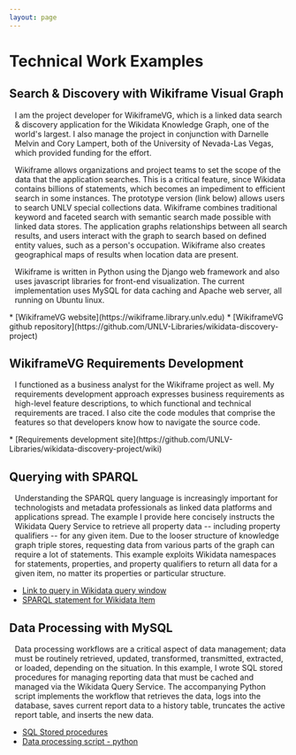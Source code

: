 ```yaml
---
layout: page
---
```

<style>
    p {
        margin-left: 10px;
    }
</style>
# Technical Work Examples
## Search & Discovery with Wikiframe Visual Graph
<p>I am the project developer for WikiframeVG, which is a linked data search & discovery application for the Wikidata Knowledge Graph, one of the world's largest. I also manage the project in conjunction with Darnelle Melvin and Cory Lampert, both of the University of Nevada-Las Vegas, which provided funding for the effort.</p>
<p>Wikiframe allows organizations and project teams to set the scope of the data that the application searches. This is a critical feature, since Wikidata contains billions of statements, which becomes an impediment to efficient search in some instances. The prototype version (link below) allows users to search UNLV special collections data. Wikiframe combines traditional keyword and faceted search with semantic search made possible with linked data stores. The application graphs relationships between all search results, and users interact with the graph to search based on defined entity values, such as a person's occupation. Wikiframe also creates geographical maps of results when location data are present.</p>
<p>Wikiframe is written in Python using the Django web framework and also uses javascript libraries for front-end visualization. The current implementation uses MySQL for data caching and Apache web server, all running on Ubuntu linux.</p>
 * [WikiframeVG website](https://wikiframe.library.unlv.edu)
 * [WikiframeVG github repository](https://github.com/UNLV-Libraries/wikidata-discovery-project)

## WikiframeVG Requirements Development
<p>I functioned as a business analyst for the Wikiframe project as well. My requirements development approach expresses business requirements as high-level feature descriptions, to which functional and technical requirements are traced. I also cite the code modules that comprise the features so that developers know how to navigate the source code.</p>
 * [Requirements development site](https://github.com/UNLV-Libraries/wikidata-discovery-project/wiki)

## Querying with SPARQL
<p>Understanding the SPARQL query language is increasingly important for technologists and metadata professionals as linked data platforms and applications spread. The example I provide here concisely instructs the Wikidata Query Service to retrieve all property data -- including property qualifiers -- for any given item. Due to the looser structure of knowledge graph triple stores, requesting data from various parts of the graph can require a lot of statements. This example exploits Wikidata namespaces for statements, properties, and property qualifiers to return all data for a given item, no matter its properties or particular structure.</p>

 * [Link to query in Wikidata query window](https://w.wiki/8G5b)
 * [SPARQL statement for Wikidata Item](/docs/item_sparql.txt)

## Data Processing with MySQL
<p>Data processing workflows are a critical aspect of data management; data must be routinely retrieved, updated, transformed, transmitted, extracted, or loaded, depending on the situation. In this example, I wrote SQL stored procedures for managing reporting data that must be cached and managed via the Wikidata Query Service. The accompanying Python script implements the workflow that retrieves the data, logs into the database, saves current report data to a history table, truncates the active report table, and inserts the new data.</p>

 * [SQL Stored procedures](/docs/cache_report_data_sql.txt)
 * [Data processing script - python](/docs/get_stats.py)

